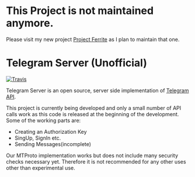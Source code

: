 # This Project is not maintained anymore. 
Please visit my new project [Project Ferrite] as I plan to maintain that one.

# Telegram Server (Unofficial)

[![Travis](https://travis-ci.org/aykutalparslan/Telegram-Server.svg)](https://travis-ci.org/aykutalparslan/Telegram-Server)

Telegram Server is an open source, server side implementation of [Telegram API].

This project is currently being developed and only a small number of API calls work as this code is released at the beginning of the development. Some of the working parts are:

  - Creating an Authorization Key
  - SingUp, SignIn etc.
  - Sending Messages(incomplete)

Our MTProto implementation works but does not include many security checks necessary yet. Therefore it is not recommended for any other uses other than experimental use.

   [Telegram API]: <https://core.telegram.org/api>
   
   [Project Ferrite]: <https://github.com/aykutalparslan/ferrite>
